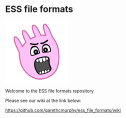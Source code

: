 # ESS file formats

![DMSC](assets/screamingudder.png)

Welcome to the ESS file formats repository

Please see our wiki at the link below:

https://github.com/garethcmurphy/ess_file_formats/wiki
